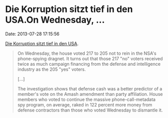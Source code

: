Die Korruption sitzt tief in den USA.On Wednesday, \...
=======================================================

Date: 2013-07-28 17:15:56

[Die Korruption sitzt tief in den
USA](http://www.wired.com/threatlevel/2013/07/money-nsa-vote/).

> On Wednesday, the house voted 217 to 205 not to rein in the NSA's
> phone-spying dragnet. It turns out that those 217 "no" voters received
> twice as much campaign financing from the defense and intelligence
> industry as the 205 "yes" voters.
>
> \[\...\]
>
> The investigation shows that defense cash was a better predictor of a
> member's vote on the Amash amendment than party affiliation. House
> members who voted to continue the massive phone-call-metadata spy
> program, on average, raked in 122 percent more money from defense
> contractors than those who voted Wednesday to dismantle it.
